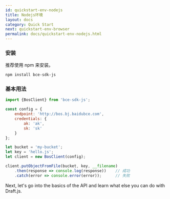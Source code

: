 ```yaml
---
id: quickstart-env-nodejs
title: Nodejs环境
layout: docs
category: Quick Start
next: quickstart-env-browser
permalink: docs/quickstart-env-nodejs.html
---
```


### 安装

推荐使用 npm 来安装。

```sh
npm install bce-sdk-js
```

### 基本用法

```js
import {BosClient} from 'bce-sdk-js';

const config = {
    endpoint: 'http://bos.bj.baidubce.com',
    credentials: {
        ak: 'ak',
        sk: 'sk'
    }
};

let bucket = 'my-bucket';
let key = 'hello.js';
let client = new BosClient(config);

client.putObjectFromFile(bucket, key, __filename)
    .then(response => console.log(response))    // 成功
    .catch(error => console.error(error));      // 失败
```

Next, let's go into the basics of the API and learn what else you can do with Draft.js.
